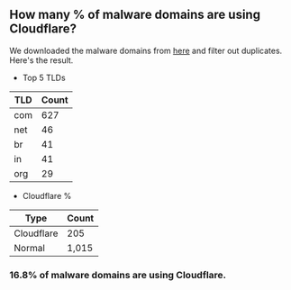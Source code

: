 ## How many % of malware domains are using Cloudflare?


We downloaded the malware domains from [here](https://urlhaus.abuse.ch) and filter out duplicates.
Here's the result.


[//]: # (start replacement)


- Top 5 TLDs

| TLD | Count |
| --- | --- |
| com | 627 |
| net | 46 |
| br | 41 |
| in | 41 |
| org | 29 |


- Cloudflare %

| Type | Count |
| --- | --- |
| Cloudflare | 205 |
| Normal | 1,015 |


### 16.8% of malware domains are using Cloudflare.